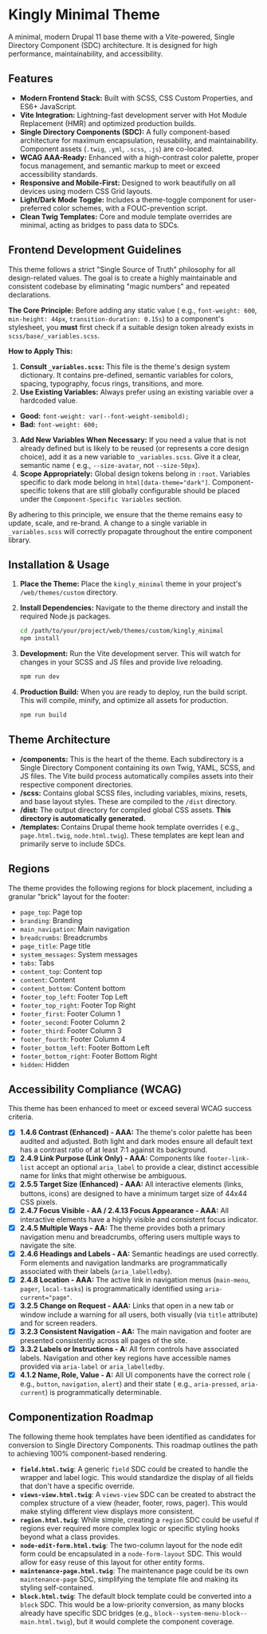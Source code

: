 # Kingly Minimal Theme

A minimal, modern Drupal 11 base theme with a Vite-powered, Single Directory
Component (SDC) architecture. It is designed for high performance,
maintainability, and accessibility.

## Features

* **Modern Frontend Stack:** Built with SCSS, CSS Custom Properties, and ES6+
  JavaScript.
* **Vite Integration:** Lightning-fast development server with Hot Module
  Replacement (HMR) and optimized production builds.
* **Single Directory Components (SDC):** A fully component-based architecture
  for maximum encapsulation, reusability, and maintainability. Component
  assets (`.twig`, `.yml`, `.scss`, `.js`) are co-located.
* **WCAG AAA-Ready:** Enhanced with a high-contrast color palette, proper focus
  management, and semantic markup to meet or exceed accessibility standards.
* **Responsive and Mobile-First:** Designed to work beautifully on all devices
  using modern CSS Grid layouts.
* **Light/Dark Mode Toggle:** Includes a theme-toggle component for
  user-preferred color schemes, with a FOUC-prevention script.
* **Clean Twig Templates:** Core and module template overrides are minimal,
  acting as bridges to pass data to SDCs.

## Frontend Development Guidelines

This theme follows a strict "Single Source of Truth" philosophy for all
design-related values. The goal is to create a highly maintainable and
consistent codebase by eliminating "magic numbers" and repeated declarations.

**The Core Principle:** Before adding any static value (
e.g., `font-weight: 600`, `min-height: 44px`, `transition-duration: 0.15s`) to a
component's stylesheet, you **must** first check if a suitable design token
already exists in `scss/base/_variables.scss`.

**How to Apply This:**

1. **Consult `_variables.scss`:** This file is the theme's design system
   dictionary. It contains pre-defined, semantic variables for colors, spacing,
   typography, focus rings, transitions, and more.
2. **Use Existing Variables:** Always prefer using an existing variable over a
   hardcoded value.

* **Good:** `font-weight: var(--font-weight-semibold);`
* **Bad:** `font-weight: 600;`

3. **Add New Variables When Necessary:** If you need a value that is not already
   defined but is likely to be reused (or represents a core design choice), add
   it as a new variable to `_variables.scss`. Give it a clear, semantic name (
   e.g., `--size-avatar`, not `--size-50px`).
4. **Scope Appropriately:** Global design tokens belong in `:root`. Variables
   specific to dark mode belong in `html[data-theme="dark"]`. Component-specific
   tokens that are still globally configurable should be placed under
   the `Component-Specific Variables` section.

By adhering to this principle, we ensure that the theme remains easy to update,
scale, and re-brand. A change to a single variable in `_variables.scss` will
correctly propagate throughout the entire component library.

## Installation & Usage

1. **Place the Theme:**
   Place the `kingly_minimal` theme in your project's `/web/themes/custom`
   directory.

2. **Install Dependencies:**
   Navigate to the theme directory and install the required Node.js packages.
   ```bash
   cd /path/to/your/project/web/themes/custom/kingly_minimal
   npm install
   ```

3. **Development:**
   Run the Vite development server. This will watch for changes in your SCSS and
   JS files and provide live reloading.
   ```bash
   npm run dev
   ```

4. **Production Build:**
   When you are ready to deploy, run the build script. This will compile,
   minify, and optimize all assets for production.
   ```bash
   npm run build
   ```

## Theme Architecture

* **/components:** This is the heart of the theme. Each subdirectory is a Single
  Directory Component containing its own Twig, YAML, SCSS, and JS files. The
  Vite build process automatically compiles assets into their respective
  component directories.
* **/scss:** Contains global SCSS files, including variables, mixins, resets,
  and base layout styles. These are compiled to the `/dist` directory.
* **/dist:** The output directory for compiled global CSS assets. **This
  directory is automatically generated.**
* **/templates:** Contains Drupal theme hook template overrides (
  e.g., `page.html.twig`, `node.html.twig`). These templates are kept lean and
  primarily serve to include SDCs.

## Regions

The theme provides the following regions for block placement, including a
granular "brick" layout for the footer:

* `page_top`: Page top
* `branding`: Branding
* `main_navigation`: Main navigation
* `breadcrumbs`: Breadcrumbs
* `page_title`: Page title
* `system_messages`: System messages
* `tabs`: Tabs
* `content_top`: Content top
* `content`: Content
* `content_bottom`: Content bottom
* `footer_top_left`: Footer Top Left
* `footer_top_right`: Footer Top Right
* `footer_first`: Footer Column 1
* `footer_second`: Footer Column 2
* `footer_third`: Footer Column 3
* `footer_fourth`: Footer Column 4
* `footer_bottom_left`: Footer Bottom Left
* `footer_bottom_right`: Footer Bottom Right
* `hidden`: Hidden

## Accessibility Compliance (WCAG)

This theme has been enhanced to meet or exceed several WCAG success criteria.

- [x] **1.4.6 Contrast (Enhanced) - AAA:** The theme's color palette has been
  audited and adjusted. Both light and dark modes ensure all default text has
  a
  contrast ratio of at least 7:1 against its background.
- [x] **2.4.9 Link Purpose (Link Only) - AAA:** Components
  like `footer-link-list` accept an optional `aria_label` to provide a clear,
  distinct accessible name for links that might otherwise be ambiguous.
- [x] **2.5.5 Target Size (Enhanced) - AAA:** All interactive elements (links,
  buttons, icons) are designed to have a minimum target size of 44x44 CSS
  pixels.
- [x] **2.4.7 Focus Visible - AA / 2.4.13 Focus Appearance - AAA:** All
  interactive elements have a highly visible and consistent focus indicator.
- [x] **2.4.5 Multiple Ways - AA:** The theme provides both a primary
  navigation
  menu and breadcrumbs, offering users multiple ways to navigate the site.
- [x] **2.4.6 Headings and Labels - AA:** Semantic headings are used
  correctly.
  Form elements and navigation landmarks are programmatically associated with
  their labels (`aria_labelledby`).
- [x] **2.4.8 Location - AAA:** The active link in navigation
  menus (`main-menu`, `pager`, `local-tasks`) is programmatically identified
  using `aria-current="page"`.
- [x] **3.2.5 Change on Request - AAA:** Links that open in a new tab or
  window
  include a warning for all users, both visually (via `title` attribute) and
  for
  screen readers.
- [x] **3.2.3 Consistent Navigation - AA:** The main navigation and footer are
  presented consistently across all pages of the site.
- [x] **3.3.2 Labels or Instructions - A:** All form controls have associated
  labels. Navigation and other key regions have accessible names provided
  via `aria-label` or `aria_labelledby`.
- [x] **4.1.2 Name, Role, Value - A:** All UI components have the correct
  role (
  e.g., `button`, `navigation`, `alert`) and their state (
  e.g., `aria-pressed`, `aria-current`) is programmatically determinable.

## Componentization Roadmap

The following theme hook templates have been identified as candidates for
conversion to Single Directory Components. This roadmap outlines the path to
achieving 100% component-based rendering.

- **`field.html.twig`**: A generic `field` SDC could be created to handle the
  wrapper and label logic. This would standardize the display of all fields that
  don't have a specific override.
- **`views-view.html.twig`**: A `views-view` SDC can be created to abstract the
  complex structure of a view (header, footer, rows, pager). This would make
  styling different view displays more consistent.
- **`region.html.twig`**: While simple, creating a `region` SDC could be useful
  if regions ever required more complex logic or specific styling hooks beyond
  what a class provides.
- **`node-edit-form.html.twig`**: The two-column layout for the node edit form
  could be encapsulated in a `node-form-layout` SDC. This would allow for easy
  reuse of this layout for other entity forms.
- **`maintenance-page.html.twig`**: The maintenance page could be its
  own `maintenance-page` SDC, simplifying the template file and making its
  styling self-contained.
- **`block.html.twig`**: The default block template could be converted into
  a `block` SDC. This would be a low-priority conversion, as many blocks already
  have specific SDC bridges (e.g., `block--system-menu-block--main.html.twig`),
  but it would complete the component coverage.
